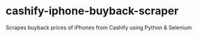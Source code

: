 # cashify-iphone-buyback-scraper
Scrapes buyback prices of iPhones from Cashify using Python &amp; Selenium

